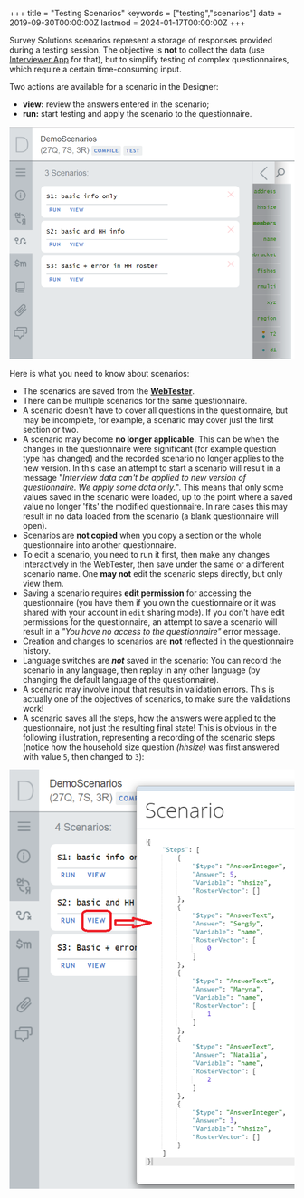 +++
title = "Testing Scenarios"
keywords = ["testing","scenarios"]
date = 2019-09-30T00:00:00Z
lastmod = 2024-01-17T00:00:00Z
+++

Survey Solutions scenarios represent a storage of responses provided during a
testing session. The objective is **not** to collect the data (use [Interviewer
App](/interviewer/) for that), but to simplify testing of complex
questionnaires, which require a certain time-consuming input.

Two actions are available for a scenario in the Designer:

- **view:** review the answers entered in the scenario;
- **run:** start testing and apply the scenario to the questionnaire.

<CENTER>
  <A href="images/scenarios.png">
    <IMG src="images/scenarios.png" width=640>
  </A>
</CENTER>

Here is what you need to know about scenarios:

- The scenarios are saved from the [**WebTester**](/questionnaire-designer/testing/testing-your-questionnaire-with-the-online-tester/).
- There can be multiple scenarios for the same questionnaire.
- A scenario doesn't have to cover all questions in the questionnaire, but may
be incomplete, for example, a scenario may cover just the first section or two.
- A scenario may become **no longer applicable**. This can be when the changes
in the questionnaire were significant (for example question type has changed)
and the recorded scenario no longer applies to the new version. In this case an
attempt to start a scenario will result in a message "*Interview data can't be
applied to new version of questionnaire. We apply some data only.*". This means
that only some values saved in the scenario were loaded, up to the point where
a saved value no longer 'fits' the modified questionnaire. In rare cases this
may result in no data loaded from the scenario (a blank questionnaire will
open).
- Scenarios are **not copied** when you copy a section or the whole
questionnaire into another questionnaire.
- To edit a scenario, you need to run it first, then make any changes
interactively in the WebTester, then save under the same or a different scenario
name. One **may not** edit the scenario steps directly, but only view them.
- Saving a scenario requires **edit permission** for accessing the
questionnaire (you have them if you own the questionnaire or it was shared with
your account in `edit` sharing mode). If you don't have edit permissions for the
questionnaire, an attempt to save a scenario will result in a
*"You have no access to the questionnaire"* error message.
- Creation and changes to scenarios are **not** reflected in the questionnaire
history.
- Language switches are ***not*** saved in the scenario: You can record the
scenario in any language, then replay in any other language (by changing the
default language of the questionnaire).
- A scenario may involve input that results in validation errors. This is
actually one of the objectives of scenarios, to make sure the validations work!
- A scenario saves all the steps, how the answers were applied to the
questionnaire, not just the resulting final state! This is obvious in the
following illustration, representing a recording of the scenario steps (notice
how the household size question *(hhsize)* was first answered with value `5`,
then changed to `3`):

<CENTER>
  <A href="images/scenarios3.png">
    <IMG src="images/scenarios3.png" width=640>
  </A>
</CENTER>
